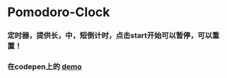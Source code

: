 # Pomodoro-Clock

### 定时器，提供长，中，短倒计时，点击start开始可以暂停，可以重置！
### 在codepen上的 [demo](http://codepen.io/xiaopf/full/apMmBq)
